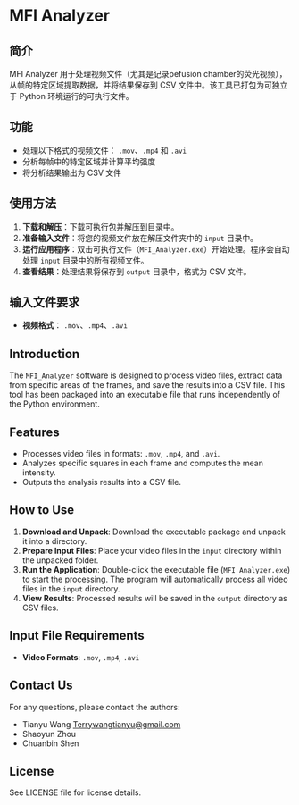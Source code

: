 # MFI Analyzer

## 简介

 MFI Analyzer 用于处理视频文件（尤其是记录pefusion chamber的荧光视频），从帧的特定区域提取数据，并将结果保存到 CSV 文件中。该工具已打包为可独立于 Python 环境运行的可执行文件。

## 功能

- 处理以下格式的视频文件： `.mov`、`.mp4` 和 `.avi`
- 分析每帧中的特定区域并计算平均强度
- 将分析结果输出为 CSV 文件

## 使用方法

1. **下载和解压**：下载可执行包并解压到目录中。
2. **准备输入文件**：将您的视频文件放在解压文件夹中的 `input` 目录中。
3. **运行应用程序**：双击可执行文件（`MFI_Analyzer.exe`）开始处理。程序会自动处理 `input` 目录中的所有视频文件。
4. **查看结果**：处理结果将保存到 `output` 目录中，格式为 CSV 文件。

## 输入文件要求

- **视频格式**： `.mov`、`.mp4`、`.avi`

## Introduction

The `MFI_Analyzer` software is designed to process video files, extract data from specific areas of the frames, and save the results into a CSV file. This tool has been packaged into an executable file that runs independently of the Python environment. 

## Features

- Processes video files in formats: `.mov`, `.mp4`, and `.avi`.
- Analyzes specific squares in each frame and computes the mean intensity.
- Outputs the analysis results into a CSV file.

## How to Use

1. **Download and Unpack**: Download the executable package and unpack it into a directory.
2. **Prepare Input Files**: Place your video files in the `input` directory within the unpacked folder.
3. **Run the Application**: Double-click the executable file (`MFI_Analyzer.exe`) to start the processing. The program will automatically process all video files in the `input` directory.
4. **View Results**: Processed results will be saved in the `output` directory as CSV files.

## Input File Requirements

- **Video Formats**: `.mov`, `.mp4`, `.avi`

## Contact Us

For any questions, please contact the authors:
- Tianyu Wang      Terrywangtianyu@gmail.com
- Shaoyun Zhou
- Chuanbin Shen

## License

See LICENSE file for license details.
